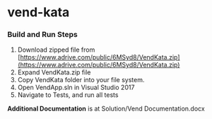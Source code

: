 # vend-kata

### Build and Run Steps ###
  1. Download zipped file from [https://www.adrive.com/public/6MSyd8/VendKata.zip](https://www.adrive.com/public/6MSyd8/VendKata.zip)
  2. Expand VendKata.zip file
  3. Copy VendKata folder into your file system.
  4. Open VendApp.sln in Visual Studio 2017
  5. Navigate to Tests, and run all tests

**Additional Documentation** is at Solution/Vend Documentation.docx